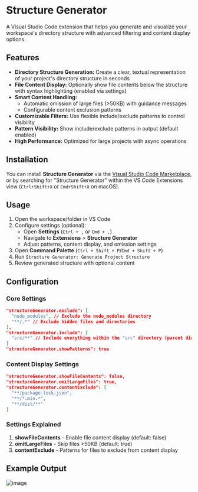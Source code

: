 # **Structure Generator**

A Visual Studio Code extension that helps you generate and visualize your workspace's directory structure with advanced filtering and content display options.

## Features

- **Directory Structure Generation:** Create a clear, textual representation of your project's directory structure in seconds
- **File Content Display:** Optionally show file contents below the structure with syntax highlighting (enabled via settings)
- **Smart Content Handling:** 
  - Automatic omission of large files (>50KB) with guidance messages
  - Configurable content exclusion patterns
- **Customizable Filters:** Use flexible include/exclude patterns to control visibility
- **Pattern Visibility:** Show include/exclude patterns in output (default enabled)
- **High Performance:** Optimized for large projects with async operations

## Installation

You can install **Structure Generator** via the [Visual Studio Code Marketplace](https://marketplace.visualstudio.com/items?itemName=OmarAfet.structure-generator), or by searching for "Structure Generator" within the VS Code Extensions view (`Ctrl+Shift+X` or `Cmd+Shift+X` on macOS).

## Usage

1. Open the workspace/folder in VS Code
2. Configure settings (optional):
   - Open **Settings** (`Ctrl + ,` or `Cmd + ,`)
   - Navigate to **Extensions** > **Structure Generator**
   - Adjust patterns, content display, and omission settings
3. Open **Command Palette** (`Ctrl + Shift + P`/`Cmd + Shift + P`)
4. Run `Structure Generator: Generate Project Structure`
5. Review generated structure with optional content

## Configuration

### Core Settings

```json
"structureGenerator.exclude": [
  "node_modules", // Exclude the node_modules directory
  "**/.*" // Exclude hidden files and directories
],
"structureGenerator.include": [
  "src/**" // Include everything within the "src" directory (parent directories automatically included)
]
"structureGenerator.showPatterns": true
```

### Content Display Settings

```json
"structureGenerator.showFileContents": false,
"structureGenerator.omitLargeFiles": true,
"structureGenerator.contentExclude": [
  "**/package-lock.json",
  "**/*.min.*",
  "**/dist/**"
]
```

### Settings Explained

1. **showFileContents** - Enable file content display (default: false)
2. **omitLargeFiles** - Skip files >50KB (default: true)
3. **contentExclude** - Patterns for files to exclude from content display

## Example Output

![image](https://github.com/user-attachments/assets/bbbeb833-86e9-4e20-80ec-ede24587574a)